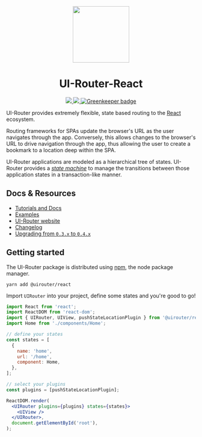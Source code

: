 <div align="center">
  <img src="https://rawgit.com/ui-router/react/master/logo/logo.png" height="150"/>
  <h1>UI-Router-React</h1>
  <a href="https://travis-ci.org/ui-router/react">
    <img src="https://img.shields.io/travis/ui-router/react/master.svg?style=flat-square">
  </a>
  <a href="https://www.npmjs.org/package/@uirouter/react">
    <img src="https://img.shields.io/npm/v/@uirouter/react.svg?style=flat-square">
  </a>
  <a href="https://greenkeeper.io/">
    <img src="https://img.shields.io/badge/Greenkeeper-enabled-green.svg?style=flat-square" alt="Greenkeeper badge">
  </a>
</div>

UI-Router provides extremely flexible, state based routing to the [React](https://facebook.github.io/react/) ecosystem.

Routing frameworks for SPAs update the browser's URL as the user navigates through the app. Conversely, this allows changes to the browser's URL to drive navigation through the app, thus allowing the user to create a bookmark to a location deep within the SPA.

UI-Router applications are modeled as a hierarchical tree of states. UI-Router provides a [_state machine_](https://en.wikipedia.org/wiki/Finite-state_machine) to manage the transitions between those application states in a transaction-like manner.

## Docs & Resources

* [Tutorials and Docs](/docs)
* [Examples](/examples)
* [UI-Router website](https://ui-router.github.io/)
* [Changelog](/CHANGELOG.md)
* [Upgrading from `0.3.x` to `0.4.x`](/docs/upgrading-from-0.3.x-to-0.4.x.md)

## Getting started

The UI-Router package is distributed using [npm](https://www.npmjs.com/), the node package manager.

```
yarn add @uirouter/react
```

Import `UIRouter` into your project, define some states and you're good to go!

```jsx
import React from 'react';
import ReactDOM from 'react-dom';
import { UIRouter, UIView, pushStateLocationPlugin } from '@uirouter/react';
import Home from './components/Home';

// define your states
const states = [
  {
    name: 'home',
    url: '/home',
    component: Home,
  },
];

// select your plugins
const plugins = [pushStateLocationPlugin];

ReactDOM.render(
  <UIRouter plugins={plugins} states={states}>
    <UIView />
  </UIRouter>,
  document.getElementById('root'),
);
```
